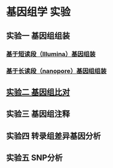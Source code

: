 # 基因组学 实验
 
## 实验一 基因组组装  
  ### [基于短读段（Illumina）基因组装](https://github.com/lukeping/GenomicLab/blob/master/Lab1.1.md)  
  ### [基于长读段（nanopore）基因组组装](https://github.com/lukeping/GenomicLab/blob/master/Lab1.2.md)  
## [实验二 基因组比对](https://github.com/lukeping/GenomicLab/blob/master/Lab2.md)  
## 实验三 基因组注释  
## 实验四 转录组差异基因分析  
## 实验五 SNP分析  
